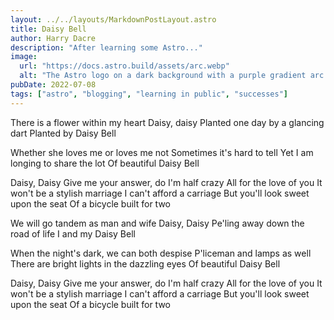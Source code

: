 ```yaml
---
layout: ../../layouts/MarkdownPostLayout.astro
title: Daisy Bell
author: Harry Dacre
description: "After learning some Astro..."
image:
  url: "https://docs.astro.build/assets/arc.webp"
  alt: "The Astro logo on a dark background with a purple gradient arc."
pubDate: 2022-07-08
tags: ["astro", "blogging", "learning in public", "successes"]
---
```


There is a flower within my heart
Daisy, daisy
Planted one day by a glancing dart
Planted by Daisy Bell

Whether she loves me or loves me not
Sometimes it's hard to tell
Yet I am longing to share the lot
Of beautiful Daisy Bell

Daisy, Daisy
Give me your answer, do
I'm half crazy
All for the love of you
It won't be a stylish marriage
I can't afford a carriage
But you'll look sweet upon the seat
Of a bicycle built for two

We will go tandem as man and wife
Daisy, Daisy
Pe'ling away down the road of life
I and my Daisy Bell

When the night's dark, we can both despise
P'liceman and lamps as well
There are bright lights in the dazzling eyes
Of beautiful Daisy Bell

Daisy, Daisy
Give me your answer, do
I'm half crazy
All for the love of you
It won't be a stylish marriage
I can't afford a carriage
But you'll look sweet upon the seat
Of a bicycle built for two
